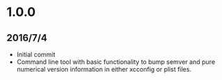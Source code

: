 # 1.0.0
## 2016/7/4
- Initial commit
- Command line tool with basic functionality to bump semver and pure numerical version information in either xcconfig or plist files.